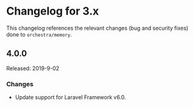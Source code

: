 # Changelog for 3.x

This changelog references the relevant changes (bug and security fixes) done to `orchestra/memory`.

## 4.0.0

Released: 2019-9-02

### Changes

* Update support for Laravel Framework v6.0.
